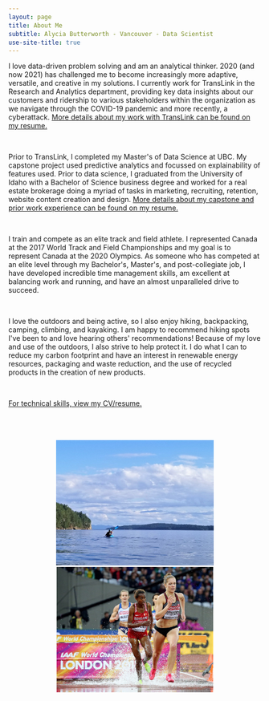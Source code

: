 ```yaml
---
layout: page
title: About Me
subtitle: Alycia Butterworth - Vancouver - Data Scientist
use-site-title: true
---
```


I love data-driven problem solving and am an analytical thinker. 2020 (and now 2021) has challenged me to become increasingly more adaptive, versatile, and creative in my solutions. I currently work for TransLink in the Research and Analytics department, providing key data insights about our customers and ridership to various stakeholders within the organization as we navigate through the COVID-19 pandemic and more recently, a cyberattack. [More details about my work with TransLink can be found on my resume.](https://alyciakb.github.io/resume/) 

<br>

Prior to TransLink, I completed my Master's of Data Science at UBC. My capstone project used predictive analytics and focussed on explainability of features used. Prior to data science, I graduated from the University of Idaho with a Bachelor of Science business degree and worked for a real estate brokerage doing a myriad of tasks in marketing, recruiting, retention, website content creation and design. [More details about my capstone and prior work experience can be found on my resume.](https://alyciakb.github.io/resume/) 

<br>

I train and compete as an elite track and field athlete. I represented Canada at the 2017 World Track and Field Championships and my goal is to represent Canada at the 2020 Olympics. As someone who has competed at an elite level through my Bachelor's, Master's, and post-collegiate job, I have developed incredible time management skills, am excellent at balancing work and running, and have an almost unparalleled drive to succeed.

<br>

I love the outdoors and being active, so I also enjoy hiking, backpacking, camping, climbing, and kayaking. I am happy to recommend hiking spots I've been to and love hearing others' recommendations! Because of my love and use of the outdoors, I also strive to help protect it. I do what I can to reduce my carbon footprint and have an interest in renewable energy resources, packaging and waste reduction, and the use of recycled products in the creation of new products.

<br>

[For technical skills, view my CV/resume.](https://alyciakb.github.io/resume/)

<br>

<br>
<br>

<center><img src="/img/kayaking2.jpg" alt="KayakPhoto" height="250"/><img src="/img/steeple.jpg"  alt="SteeplePhoto" height="250"/></center>


